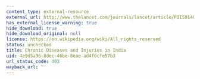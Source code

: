 ```yaml
---
content_type: external-resource
external_url: http://www.thelancet.com/journals/lancet/article/PIIS0140-6736(10)61188-9/
has_external_license_warning: true
hide_download: true
hide_download_original: null
license: https://en.wikipedia.org/wiki/All_rights_reserved
status: unchecked
title: Chronic Diseases and Injuries in India
uid: 4e9d5a96-8dec-46be-8eae-ad4f6cfe57b3
url_status_code: 403
wayback_url: ''
---
```


